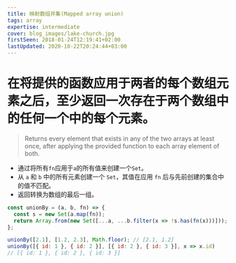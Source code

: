 ```yaml
---
title: 映射数组并集(Mapped array union)
tags: array
expertise: intermediate
cover: blog_images/lake-church.jpg
firstSeen: 2018-01-24T12:19:41+02:00
lastUpdated: 2020-10-22T20:24:44+03:00
---
```


# 在将提供的函数应用于两者的每个数组元素之后，至少返回一次存在于两个数组中的任何一个中的每个元素。
> Returns every element that exists in any of the two arrays at least once, after applying the provided function to each array element of both.

- 通过将所有`fn`应用于`a`的所有值来创建一个`Set`。
- 从 `a` 和 `b` 中的所有元素创建一个 `Set`，其值在应用 `fn` 后与先前创建的集合中的值不匹配。
- 返回转换为数组的最后一组。

```js
const unionBy = (a, b, fn) => {
  const s = new Set(a.map(fn));
  return Array.from(new Set([...a, ...b.filter(x => !s.has(fn(x)))]));
};
```

```js
unionBy([2.1], [1.2, 2.3], Math.floor); // [2.1, 1.2]
unionBy([{ id: 1 }, { id: 2 }], [{ id: 2 }, { id: 3 }], x => x.id)
// [{ id: 1 }, { id: 2 }, { id: 3 }]
```
